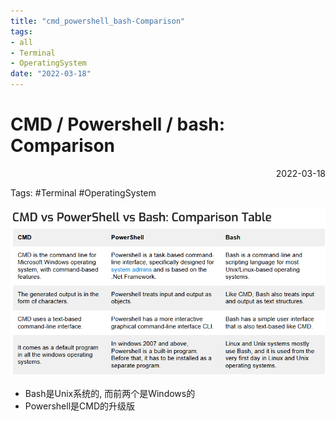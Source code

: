 ```yaml
---
title: "cmd_powershell_bash-Comparison"
tags:
- all
- Terminal
- OperatingSystem
date: "2022-03-18"
---
```

# CMD / Powershell / bash: Comparison

<div align="right"> 2022-03-18</div>

Tags: #Terminal #OperatingSystem 

![](notes/2022/2022.3/assets/img_2022-10-15.png)

- Bash是Unix系统的, 而前两个是Windows的
- Powershell是CMD的升级版


